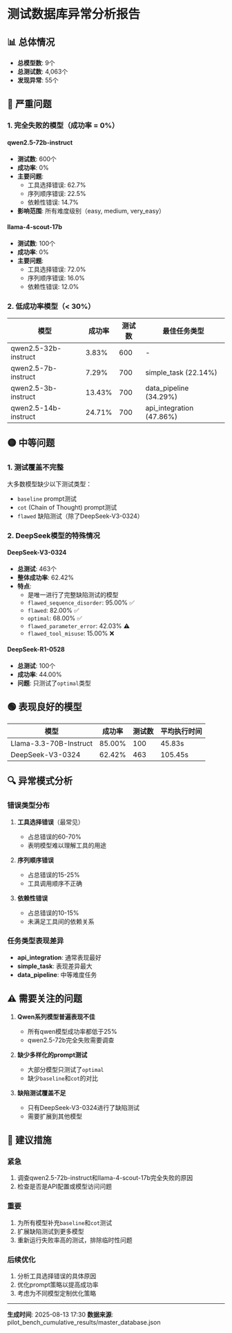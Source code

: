 # 测试数据库异常分析报告

## 📊 总体情况

- **总模型数**: 9个
- **总测试数**: 4,063个
- **发现异常**: 55个

## 🔴 严重问题

### 1. 完全失败的模型（成功率 = 0%）

#### qwen2.5-72b-instruct
- **测试数**: 600个
- **成功率**: 0% 
- **主要问题**:
  - 工具选择错误: 62.7%
  - 序列顺序错误: 22.5%
  - 依赖性错误: 14.7%
- **影响范围**: 所有难度级别（easy, medium, very_easy）

#### llama-4-scout-17b
- **测试数**: 100个
- **成功率**: 0%
- **主要问题**:
  - 工具选择错误: 72.0%
  - 序列顺序错误: 16.0%
  - 依赖性错误: 12.0%

### 2. 低成功率模型（< 30%）

| 模型 | 成功率 | 测试数 | 最佳任务类型 |
|------|--------|--------|-------------|
| qwen2.5-32b-instruct | 3.83% | 600 | - |
| qwen2.5-7b-instruct | 7.29% | 700 | simple_task (22.14%) |
| qwen2.5-3b-instruct | 13.43% | 700 | data_pipeline (34.29%) |
| qwen2.5-14b-instruct | 24.71% | 700 | api_integration (47.86%) |

## 🟡 中等问题

### 1. 测试覆盖不完整

大多数模型缺少以下测试类型：
- `baseline` prompt测试
- `cot` (Chain of Thought) prompt测试  
- `flawed` 缺陷测试（除了DeepSeek-V3-0324）

### 2. DeepSeek模型的特殊情况

#### DeepSeek-V3-0324
- **总测试**: 463个
- **整体成功率**: 62.42%
- **特点**: 
  - 是唯一进行了完整缺陷测试的模型
  - `flawed_sequence_disorder`: 95.00% ✅
  - `flawed`: 82.00% ✅
  - `optimal`: 68.00% ✅
  - `flawed_parameter_error`: 42.03% ⚠️
  - `flawed_tool_misuse`: 15.00% ❌

#### DeepSeek-R1-0528
- **总测试**: 100个
- **成功率**: 44.00%
- **问题**: 只测试了`optimal`类型

## 🟢 表现良好的模型

| 模型 | 成功率 | 测试数 | 平均执行时间 |
|------|--------|--------|-------------|
| Llama-3.3-70B-Instruct | 85.00% | 100 | 45.83s |
| DeepSeek-V3-0324 | 62.42% | 463 | 105.45s |

## 🔍 异常模式分析

### 错误类型分布

1. **工具选择错误**（最常见）
   - 占总错误的60-70%
   - 表明模型难以理解工具的用途

2. **序列顺序错误**
   - 占总错误的15-25%
   - 工具调用顺序不正确

3. **依赖性错误**
   - 占总错误的10-15%
   - 未满足工具间的依赖关系

### 任务类型表现差异

- **api_integration**: 通常表现最好
- **simple_task**: 表现差异最大
- **data_pipeline**: 中等难度任务

## ⚠️ 需要关注的问题

1. **Qwen系列模型普遍表现不佳**
   - 所有qwen模型成功率都低于25%
   - qwen2.5-72b完全失败需要调查

2. **缺少多样化的prompt测试**
   - 大部分模型只测试了`optimal`
   - 缺少`baseline`和`cot`的对比

3. **缺陷测试覆盖不足**
   - 只有DeepSeek-V3-0324进行了缺陷测试
   - 需要扩展到其他模型

## 📝 建议措施

### 紧急
1. 调查qwen2.5-72b-instruct和llama-4-scout-17b完全失败的原因
2. 检查是否是API配置或模型访问问题

### 重要
1. 为所有模型补充`baseline`和`cot`测试
2. 扩展缺陷测试到更多模型
3. 重新运行失败率高的测试，排除临时性问题

### 后续优化
1. 分析工具选择错误的具体原因
2. 优化prompt策略以提高成功率
3. 考虑为不同模型定制优化策略

---

**生成时间**: 2025-08-13 17:30
**数据来源**: pilot_bench_cumulative_results/master_database.json